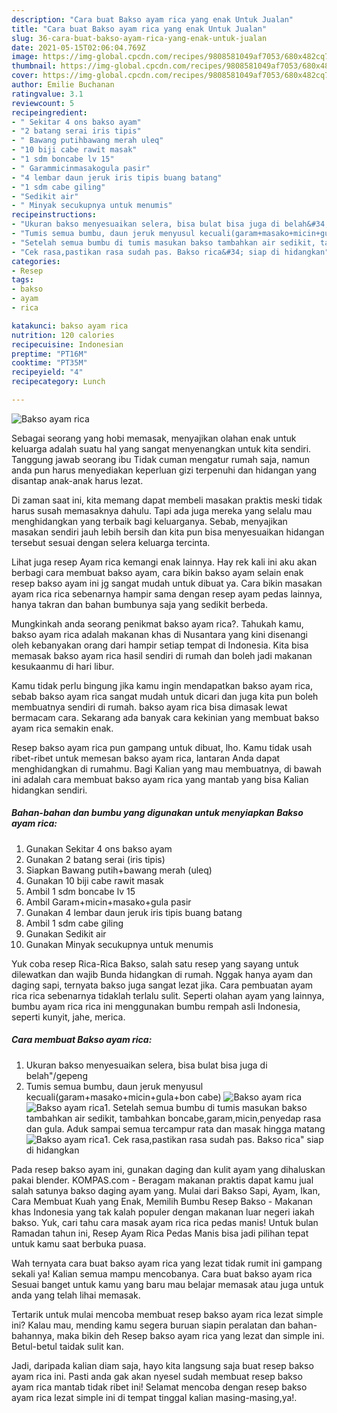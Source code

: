 ```yaml
---
description: "Cara buat Bakso ayam rica yang enak Untuk Jualan"
title: "Cara buat Bakso ayam rica yang enak Untuk Jualan"
slug: 36-cara-buat-bakso-ayam-rica-yang-enak-untuk-jualan
date: 2021-05-15T02:06:04.769Z
image: https://img-global.cpcdn.com/recipes/9808581049af7053/680x482cq70/bakso-ayam-rica-foto-resep-utama.jpg
thumbnail: https://img-global.cpcdn.com/recipes/9808581049af7053/680x482cq70/bakso-ayam-rica-foto-resep-utama.jpg
cover: https://img-global.cpcdn.com/recipes/9808581049af7053/680x482cq70/bakso-ayam-rica-foto-resep-utama.jpg
author: Emilie Buchanan
ratingvalue: 3.1
reviewcount: 5
recipeingredient:
- " Sekitar 4 ons bakso ayam"
- "2 batang serai iris tipis"
- " Bawang putihbawang merah uleq"
- "10 biji cabe rawit masak"
- "1 sdm boncabe lv 15"
- " Garammicinmasakogula pasir"
- "4 lembar daun jeruk iris tipis buang batang"
- "1 sdm cabe giling"
- "Sedikit air"
- " Minyak secukupnya untuk menumis"
recipeinstructions:
- "Ukuran bakso menyesuaikan selera, bisa bulat bisa juga di belah&#34;/gepeng"
- "Tumis semua bumbu, daun jeruk menyusul kecuali(garam+masako+micin+gula+bon cabe)"
- "Setelah semua bumbu di tumis masukan bakso tambahkan air sedikit, tambahkan boncabe,garam,micin,penyedap rasa dan gula. Aduk sampai semua tercampur rata dan masak hingga matang"
- "Cek rasa,pastikan rasa sudah pas. Bakso rica&#34; siap di hidangkan"
categories:
- Resep
tags:
- bakso
- ayam
- rica

katakunci: bakso ayam rica 
nutrition: 120 calories
recipecuisine: Indonesian
preptime: "PT16M"
cooktime: "PT35M"
recipeyield: "4"
recipecategory: Lunch

---
```



![Bakso ayam rica](https://img-global.cpcdn.com/recipes/9808581049af7053/680x482cq70/bakso-ayam-rica-foto-resep-utama.jpg)

Sebagai seorang yang hobi memasak, menyajikan olahan enak untuk keluarga adalah suatu hal yang sangat menyenangkan untuk kita sendiri. Tanggung jawab seorang ibu Tidak cuman mengatur rumah saja, namun anda pun harus menyediakan keperluan gizi terpenuhi dan hidangan yang disantap anak-anak harus lezat.

Di zaman  saat ini, kita memang dapat membeli masakan praktis meski tidak harus susah memasaknya dahulu. Tapi ada juga mereka yang selalu mau menghidangkan yang terbaik bagi keluarganya. Sebab, menyajikan masakan sendiri jauh lebih bersih dan kita pun bisa menyesuaikan hidangan tersebut sesuai dengan selera keluarga tercinta. 

Lihat juga resep Ayam rica kemangi enak lainnya. Hay rek kali ini aku akan berbagi cara membuat bakso ayam, cara bikin bakso ayam selain enak resep bakso ayam ini jg sangat mudah untuk dibuat ya. Cara bikin masakan ayam rica rica sebenarnya hampir sama dengan resep ayam pedas lainnya, hanya takran dan bahan bumbunya saja yang sedikit berbeda.

Mungkinkah anda seorang penikmat bakso ayam rica?. Tahukah kamu, bakso ayam rica adalah makanan khas di Nusantara yang kini disenangi oleh kebanyakan orang dari hampir setiap tempat di Indonesia. Kita bisa memasak bakso ayam rica hasil sendiri di rumah dan boleh jadi makanan kesukaanmu di hari libur.

Kamu tidak perlu bingung jika kamu ingin mendapatkan bakso ayam rica, sebab bakso ayam rica sangat mudah untuk dicari dan juga kita pun boleh membuatnya sendiri di rumah. bakso ayam rica bisa dimasak lewat bermacam cara. Sekarang ada banyak cara kekinian yang membuat bakso ayam rica semakin enak.

Resep bakso ayam rica pun gampang untuk dibuat, lho. Kamu tidak usah ribet-ribet untuk memesan bakso ayam rica, lantaran Anda dapat menghidangkan di rumahmu. Bagi Kalian yang mau membuatnya, di bawah ini adalah cara membuat bakso ayam rica yang mantab yang bisa Kalian hidangkan sendiri.

<!--inarticleads1-->

##### Bahan-bahan dan bumbu yang digunakan untuk menyiapkan Bakso ayam rica:

1. Gunakan  Sekitar 4 ons bakso ayam
1. Gunakan 2 batang serai (iris tipis)
1. Siapkan  Bawang putih+bawang merah (uleq)
1. Gunakan 10 biji cabe rawit masak
1. Ambil 1 sdm boncabe lv 15
1. Ambil  Garam+micin+masako+gula pasir
1. Gunakan 4 lembar daun jeruk iris tipis buang batang
1. Ambil 1 sdm cabe giling
1. Gunakan Sedikit air
1. Gunakan  Minyak secukupnya untuk menumis


Yuk coba resep Rica-Rica Bakso, salah satu resep yang sayang untuk dilewatkan dan wajib Bunda hidangkan di rumah. Nggak hanya ayam dan daging sapi, ternyata bakso juga sangat lezat jika. Cara pembuatan ayam rica rica sebenarnya tidaklah terlalu sulit. Seperti olahan ayam yang lainnya, bumbu ayam rica rica ini menggunakan bumbu rempah asli Indonesia, seperti kunyit, jahe, merica. 

<!--inarticleads2-->

##### Cara membuat Bakso ayam rica:

1. Ukuran bakso menyesuaikan selera, bisa bulat bisa juga di belah&#34;/gepeng
1. Tumis semua bumbu, daun jeruk menyusul kecuali(garam+masako+micin+gula+bon cabe)
<img src="https://img-global.cpcdn.com/steps/30a404728d459811/160x128cq70/bakso-ayam-rica-langkah-memasak-2-foto.jpg" alt="Bakso ayam rica"><img src="https://img-global.cpcdn.com/steps/aac5d6c73624a05d/160x128cq70/bakso-ayam-rica-langkah-memasak-2-foto.jpg" alt="Bakso ayam rica">1. Setelah semua bumbu di tumis masukan bakso tambahkan air sedikit, tambahkan boncabe,garam,micin,penyedap rasa dan gula. Aduk sampai semua tercampur rata dan masak hingga matang
<img src="https://img-global.cpcdn.com/steps/df94478efeb4b6e0/160x128cq70/bakso-ayam-rica-langkah-memasak-3-foto.jpg" alt="Bakso ayam rica">1. Cek rasa,pastikan rasa sudah pas. Bakso rica&#34; siap di hidangkan


Pada resep bakso ayam ini, gunakan daging dan kulit ayam yang dihaluskan pakai blender. KOMPAS.com - Beragam makanan praktis dapat kamu jual salah satunya bakso daging ayam yang. Mulai dari Bakso Sapi, Ayam, Ikan, Cara Membuat Kuah yang Enak, Memilih Bumbu Resep Bakso - Makanan khas Indonesia yang tak kalah populer dengan makanan luar negeri iakah bakso. Yuk, cari tahu cara masak ayam rica rica pedas manis! Untuk bulan Ramadan tahun ini, Resep Ayam Rica Pedas Manis bisa jadi pilihan tepat untuk kamu saat berbuka puasa. 

Wah ternyata cara buat bakso ayam rica yang lezat tidak rumit ini gampang sekali ya! Kalian semua mampu mencobanya. Cara buat bakso ayam rica Sesuai banget untuk kamu yang baru mau belajar memasak atau juga untuk anda yang telah lihai memasak.

Tertarik untuk mulai mencoba membuat resep bakso ayam rica lezat simple ini? Kalau mau, mending kamu segera buruan siapin peralatan dan bahan-bahannya, maka bikin deh Resep bakso ayam rica yang lezat dan simple ini. Betul-betul taidak sulit kan. 

Jadi, daripada kalian diam saja, hayo kita langsung saja buat resep bakso ayam rica ini. Pasti anda gak akan nyesel sudah membuat resep bakso ayam rica mantab tidak ribet ini! Selamat mencoba dengan resep bakso ayam rica lezat simple ini di tempat tinggal kalian masing-masing,ya!.

